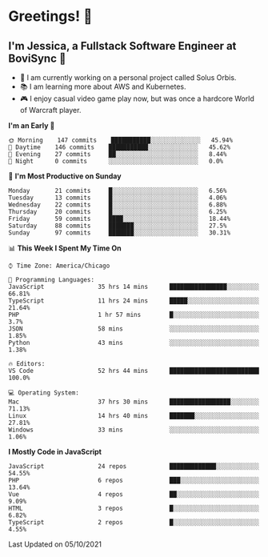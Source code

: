 # Greetings! 🧠

## I'm Jessica, a Fullstack Software Engineer at BoviSync 🐄

- 🌟 I am currently working on a personal project called Solus Orbis.
- 📚 I am learning more about AWS and Kubernetes.
- 🎮 I enjoy casual video game play now, but was once a hardcore World of Warcraft player.

<!--START_SECTION:waka-->
**I'm an Early 🐤** 

```text
🌞 Morning    147 commits    ███████████░░░░░░░░░░░░░░   45.94% 
🌆 Daytime    146 commits    ███████████░░░░░░░░░░░░░░   45.62% 
🌃 Evening    27 commits     ██░░░░░░░░░░░░░░░░░░░░░░░   8.44% 
🌙 Night      0 commits      ░░░░░░░░░░░░░░░░░░░░░░░░░   0.0%

```
📅 **I'm Most Productive on Sunday** 

```text
Monday       21 commits     █░░░░░░░░░░░░░░░░░░░░░░░░   6.56% 
Tuesday      13 commits     █░░░░░░░░░░░░░░░░░░░░░░░░   4.06% 
Wednesday    22 commits     █░░░░░░░░░░░░░░░░░░░░░░░░   6.88% 
Thursday     20 commits     █░░░░░░░░░░░░░░░░░░░░░░░░   6.25% 
Friday       59 commits     ████░░░░░░░░░░░░░░░░░░░░░   18.44% 
Saturday     88 commits     ███████░░░░░░░░░░░░░░░░░░   27.5% 
Sunday       97 commits     ███████░░░░░░░░░░░░░░░░░░   30.31%

```


📊 **This Week I Spent My Time On** 

```text
⌚︎ Time Zone: America/Chicago

💬 Programming Languages: 
JavaScript               35 hrs 14 mins      ████████████████░░░░░░░░░   66.81% 
TypeScript               11 hrs 24 mins      █████░░░░░░░░░░░░░░░░░░░░   21.64% 
PHP                      1 hr 57 mins        █░░░░░░░░░░░░░░░░░░░░░░░░   3.7% 
JSON                     58 mins             ░░░░░░░░░░░░░░░░░░░░░░░░░   1.85% 
Python                   43 mins             ░░░░░░░░░░░░░░░░░░░░░░░░░   1.38%

🔥 Editors: 
VS Code                  52 hrs 44 mins      █████████████████████████   100.0%

💻 Operating System: 
Mac                      37 hrs 30 mins      █████████████████░░░░░░░░   71.13% 
Linux                    14 hrs 40 mins      ███████░░░░░░░░░░░░░░░░░░   27.81% 
Windows                  33 mins             ░░░░░░░░░░░░░░░░░░░░░░░░░   1.06%

```

**I Mostly Code in JavaScript** 

```text
JavaScript               24 repos            █████████████░░░░░░░░░░░░   54.55% 
PHP                      6 repos             ███░░░░░░░░░░░░░░░░░░░░░░   13.64% 
Vue                      4 repos             ██░░░░░░░░░░░░░░░░░░░░░░░   9.09% 
HTML                     3 repos             █░░░░░░░░░░░░░░░░░░░░░░░░   6.82% 
TypeScript               2 repos             █░░░░░░░░░░░░░░░░░░░░░░░░   4.55%

```



 Last Updated on 05/10/2021
<!--END_SECTION:waka-->

<!--
**jessikuh/jessikuh** is a ✨ _special_ ✨ repository because its `README.md` (this file) appears on your GitHub profile.

Here are some ideas to get you started:

- 🔭 I’m currently working on ...
- 🌱 I’m currently learning ...
- 👯 I’m looking to collaborate on ...
- 🤔 I’m looking for help with ...
- 💬 Ask me about ...
- 📫 How to reach me: ...
- 😄 Pronouns: ...
- ⚡ Fun fact: ...
-->
